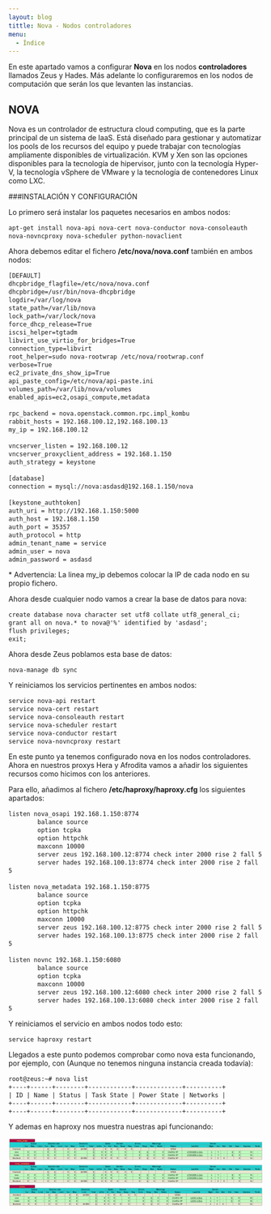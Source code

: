 ```yaml
---
layout: blog
tittle: Nova - Nodos controladores
menu:
  - Índice
---
```


En este apartado vamos a configurar **Nova** en los nodos **controladores** llamados Zeus y Hades. Más adelante lo configuraremos en los nodos de computación que serán los que levanten las instancias.

## NOVA

Nova es un controlador de estructura cloud computing, que es la parte principal de un sistema de IaaS. Está diseñado para gestionar y automatizar los pools de los recursos del equipo y puede trabajar con tecnologías ampliamente disponibles de virtualización. KVM y Xen son las opciones disponibles para la tecnología de hipervisor, junto con la tecnología Hyper-V, la tecnología vSphere de VMware y la tecnología de contenedores Linux como LXC.

###INSTALACIÓN Y CONFIGURACIÓN

Lo primero será instalar los paquetes necesarios en ambos nodos:

~~~
apt-get install nova-api nova-cert nova-conductor nova-consoleauth nova-novncproxy nova-scheduler python-novaclient
~~~

Ahora debemos editar el fichero **/etc/nova/nova.conf** también en ambos nodos:

~~~
[DEFAULT]
dhcpbridge_flagfile=/etc/nova/nova.conf
dhcpbridge=/usr/bin/nova-dhcpbridge
logdir=/var/log/nova
state_path=/var/lib/nova
lock_path=/var/lock/nova
force_dhcp_release=True
iscsi_helper=tgtadm
libvirt_use_virtio_for_bridges=True
connection_type=libvirt
root_helper=sudo nova-rootwrap /etc/nova/rootwrap.conf
verbose=True
ec2_private_dns_show_ip=True
api_paste_config=/etc/nova/api-paste.ini
volumes_path=/var/lib/nova/volumes
enabled_apis=ec2,osapi_compute,metadata

rpc_backend = nova.openstack.common.rpc.impl_kombu
rabbit_hosts = 192.168.100.12,192.168.100.13
my_ip = 192.168.100.12

vncserver_listen = 192.168.100.12
vncserver_proxyclient_address = 192.168.1.150
auth_strategy = keystone

[database]
connection = mysql://nova:asdasd@192.168.1.150/nova

[keystone_authtoken]
auth_uri = http://192.168.1.150:5000
auth_host = 192.168.1.150
auth_port = 35357
auth_protocol = http
admin_tenant_name = service
admin_user = nova
admin_password = asdasd
~~~
\* Advertencia: La linea my_ip debemos colocar la IP de cada nodo en su propio fichero.

Ahora desde cualquier nodo vamos a crear la base de datos para nova:

~~~
create database nova character set utf8 collate utf8_general_ci;
grant all on nova.* to nova@'%' identified by 'asdasd';
flush privileges;
exit;
~~~

Ahora desde Zeus poblamos esta base de datos:

~~~
nova-manage db sync
~~~

Y reiniciamos los servicios pertinentes en ambos nodos:

~~~
service nova-api restart
service nova-cert restart
service nova-consoleauth restart
service nova-scheduler restart
service nova-conductor restart
service nova-novncproxy restart
~~~

En este punto ya tenemos configurado nova en los nodos controladores. Ahora en nuestros proxys Hera y Afrodita vamos a añadir los siguientes recursos como hicimos con los anteriores.

Para ello, añadimos al fichero **/etc/haproxy/haproxy.cfg** los siguientes apartados:

~~~
listen nova_osapi 192.168.1.150:8774
        balance source
        option tcpka
        option httpchk
        maxconn 10000
        server zeus 192.168.100.12:8774 check inter 2000 rise 2 fall 5
        server hades 192.168.100.13:8774 check inter 2000 rise 2 fall 5

listen nova_metadata 192.168.1.150:8775
        balance source
        option tcpka
        option httpchk
        maxconn 10000
        server zeus 192.168.100.12:8775 check inter 2000 rise 2 fall 5
        server hades 192.168.100.13:8775 check inter 2000 rise 2 fall 5

listen novnc 192.168.1.150:6080
        balance source
        option tcpka
        maxconn 10000
        server zeus 192.168.100.12:6080 check inter 2000 rise 2 fall 5
        server hades 192.168.100.13:6080 check inter 2000 rise 2 fall 5
~~~

Y reiniciamos el servicio en ambos nodos todo esto:

~~~
service haproxy restart
~~~

Llegados a este punto podemos comprobar como nova esta funcionando, por ejemplo, con (Aunque no tenemos ninguna instancia creada todavía):

~~~
root@zeus:~# nova list
+----+------+--------+------------+-------------+----------+
| ID | Name | Status | Task State | Power State | Networks |
+----+------+--------+------------+-------------+----------+
+----+------+--------+------------+-------------+----------+
~~~

Y ademas en haproxy nos muestra nuestras api funcionando:

![STATS](img/novacontrolador_stats.png)